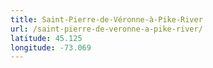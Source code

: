 ```yaml
---
title: Saint-Pierre-de-Véronne-à-Pike-River
url: /saint-pierre-de-veronne-a-pike-river/
latitude: 45.125
longitude: -73.069
---
```

